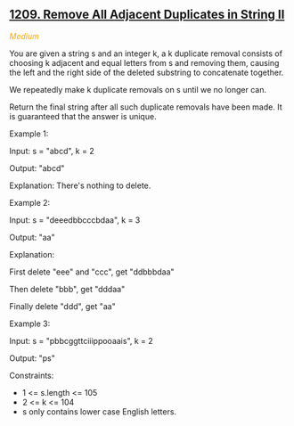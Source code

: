## [1209. Remove All Adjacent Duplicates in String II](https://leetcode.com/problems/remove-all-adjacent-duplicates-in-string-ii/)

<span style="color:orange">*Medium*</span>

You are given a string s and an integer k, a k duplicate removal consists of choosing k adjacent and equal letters from s and removing them, causing the left and the right side of the deleted substring to concatenate together.

We repeatedly make k duplicate removals on s until we no longer can.

Return the final string after all such duplicate removals have been made. It is guaranteed that the answer is unique.


Example 1:

Input: s = "abcd", k = 2

Output: "abcd"

Explanation: There's nothing to delete.

Example 2:

Input: s = "deeedbbcccbdaa", k = 3

Output: "aa"

Explanation: 

First delete "eee" and "ccc", get "ddbbbdaa"

Then delete "bbb", get "dddaa"

Finally delete "ddd", get "aa"

Example 3:

Input: s = "pbbcggttciiippooaais", k = 2

Output: "ps"

Constraints:

- 1 <= s.length <= 105
- 2 <= k <= 104
- s only contains lower case English letters.